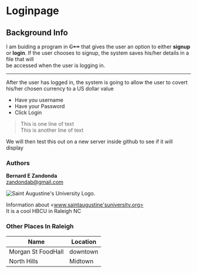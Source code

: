 # Loginpage
## Background Info

I am buiding a program in ~~C++~~ that gives the user an option to either **signup** or **login**.
If the user chooses to signup, the system saves his/her details in a file that will  
be accessed when the user is logging in.

------
After the user has logged in, the system is going to allow the user to covert his/her chosen currency to a US dollar value
* Have you username  
* Have your Password  
* Click Login  
> This is one line of text  
> This is another line of text

We will then test this out on a new server inside github to see if it will display  
### Authors  
**Bernard E Zandonda**  
<zandondab@gmail.com>

![Saint Augustine's University Logo](https://www.st-aug.edu/wp-content/uploads/2018/09/stauglogo_v2.png).

 Information about <www.saintaugustine'suniversity.org>  
  It is a cool HBCU in Raleigh NC
  
  ### Other Places In Raleigh  
  Name               | Location
 --------            | --------
 Morgan St FoodHall  | downtown
 North Hills         | Midtown

  

